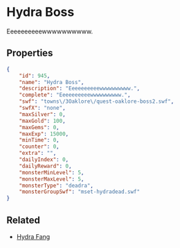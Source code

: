 # Hydra Boss

Eeeeeeeeeewwwwwwwwww.

## Properties

```json
{
    "id": 945,
    "name": "Hydra Boss",
    "description": "Eeeeeeeeeewwwwwwwwww.",
    "complete": "Eeeeeeeeeewwwwwwwwww.",
    "swf": "towns\/3Oaklore\/quest-oaklore-boss2.swf",
    "swfX": "none",
    "maxSilver": 0,
    "maxGold": 100,
    "maxGems": 0,
    "maxExp": 15000,
    "minTime": 0,
    "counter": 0,
    "extra": "",
    "dailyIndex": 0,
    "dailyReward": 0,
    "monsterMinLevel": 5,
    "monsterMaxLevel": 5,
    "monsterType": "deadra",
    "monsterGroupSwf": "mset-hydradead.swf"
}
```

## Related

- [Hydra Fang](../items/21704-hydra-fang.md)

